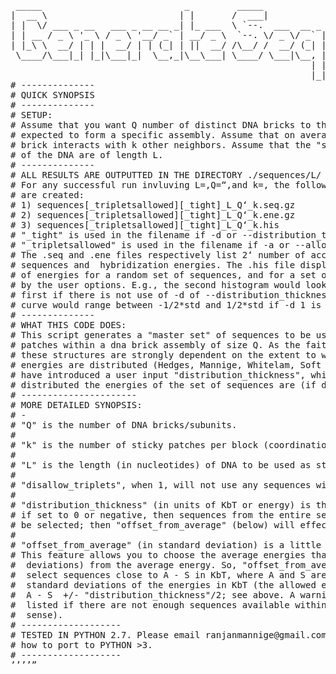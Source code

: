 <pre>
 _____                           _         _____                                           
|  __ \                         | |       /  ___|                                          
| |  \/ ___ _ __   ___ _ __ __ _| |_ ___  \ `--.  ___  __ _ _   _  ___ _ __   ___ ___  ___ 
| | __ / _ \ '_ \ / _ \ '__/ _` | __/ _ \  `--. \/ _ \/ _` | | | |/ _ \ '_ \ / __/ _ \/ __|
| |_\ \  __/ | | |  __/ | | (_| | ||  __/ /\__/ /  __/ (_| | |_| |  __/ | | | (_|  __/\__ \
 \____/\___|_| |_|\___|_|  \__,_|\__\___| \____/ \___|\__, |\__,_|\___|_| |_|\___\___||___/
                                                         | |                               
                                                         |_| v 1.0.beta
# --------------
# QUICK SYNOPSIS
# --------------
# SETUP: 
# Assume that you want Q number of distinct DNA bricks to that are 
# expected to form a specific assembly. Assume that on average each DNA
# brick interacts with k other neighbors. Assume that the "sticky" regions 
# of the DNA are of length L.
# --------------
# ALL RESULTS ARE OUTPUTTED IN THE DIRECTORY ./sequences/L/
# For any successful run invluving L=<L>,Q=<Q>,and k=<k>, the following files 
# are created:
# 1) sequences[_tripletsallowed][_tight]_L<L>_Q<Q>_k<k>.seq.gz
# 2) sequences[_tripletsallowed][_tight]_L<L>_Q<Q>_k<k>.ene.gz
# 3) sequences[_tripletsallowed][_tight]_L<L>_Q<Q>_k<k>.his 
# "_tight" is used in the filename if -d or --distribution_thickness is provided. 
# "_tripletsallowed" is used in the filename if -a or --allow_triplets is used.
# The .seq and .ene files respectively list 2<Q> number of acceptable 
# sequences and  hybridization energies. The .his file displays the distribution 
# of energies for a random set of sequences, and for a set of sequences indicated
# by the user options. E.g., the second histogram would look exactly like the 
# first if there is not use of -d of --distribution_thickness. But the second 
# curve would range between -1/2*std and 1/2*std if -d 1 is provided (see below).
# --------------
# WHAT THIS CODE DOES:
# This script generates a "master set" of sequences to be used as sticky 
# patches within a dna brick assembly of size Q. As the faithful formation of
# these structures are strongly dependent on the extent to which the interacion
# energies are distributed (Hedges, Mannige, Whitelam, Soft Matter, 2014), We 
# have introduced a user input "distribution_thickness", which controls how tightly 
# distributed the energies of the set of sequences are (if distribution_thickness>0).
# ----------------------
# MORE DETAILED SYNOPSIS:
# -
# "Q" is the number of DNA bricks/subunits.
# 
# "k" is the number of sticky patches per block (coordination).
# 
# "L" is the length (in nucleotides) of DNA to be used as sticky patches.
# 
# "disallow_triplets", when 1, will not use any sequences with "AAA", "TTT", "GGG", "CCC" in them.
# 
# "distribution_thickness" (in units of KbT or energy) is the allowed range of sequence energy.
# if set to 0 or negative, then sequences from the entire sequence distribution will 
# be selected; then "offset_from_average" (below) will effectively be 0.
# 
# "offset_from_average" (in standard deviation) is a little more involved:
# This feature allows you to choose the average energies that are offset (in units of standard 
#  deviations) from the average energy. So, "offset_from_average=-1" will mean that we expect to
#  select sequences close to A - S<offset_from_average> in KbT, where A and S are the average and 
#  standard deviations of the energies in KbT (the allowed energies will then be 
#  A - S<offset_from_average>  +/- "distribution_thickness"/2; see above. A warning will be 
#  listed if there are not enough sequences available within that range in a combinatorial
#  sense).
# -------------------
# TESTED IN PYTHON 2.7. Please email ranjanmannige@gmail.com for any bugs, or suggestions as to 
# how to port to PYTHON >3.
# -------------------
</pre>

